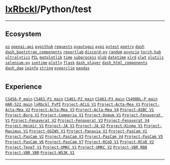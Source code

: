 # [lxRbckl](https://github.com/lxRbckl/lxRbckl/tree/main)/Python/test

---
## Ecosystem
[`os`](https://github.com/lxRbckl/lxRbckl/tree/main/Python/os/README.md) [`openai-api`](https://github.com/lxRbckl/lxRbckl/tree/main/Python/openai-api/README.md) [`pygithub`](https://github.com/lxRbckl/lxRbckl/tree/main/Python/pygithub/README.md) [`requests`](https://github.com/lxRbckl/lxRbckl/tree/main/Python/requests/README.md) [`pyautogui`](https://github.com/lxRbckl/lxRbckl/tree/main/Python/pyautogui/README.md) [`pypi`](https://github.com/lxRbckl/lxRbckl/tree/main/Python/pypi/README.md) [`pytest`](https://github.com/lxRbckl/lxRbckl/tree/main/Python/pytest/README.md) [`poetry`](https://github.com/lxRbckl/lxRbckl/tree/main/Python/poetry/README.md) [`dash`](https://github.com/lxRbckl/lxRbckl/tree/main/Python/dash/README.md) [`dash_bootstrap_components`](https://github.com/lxRbckl/lxRbckl/tree/main/Python/dash_bootstrap_components/README.md) [`reportlab`](https://github.com/lxRbckl/lxRbckl/tree/main/Python/reportlab/README.md) [`discord-py`](https://github.com/lxRbckl/lxRbckl/tree/main/Python/discord-py/README.md) [`random`](https://github.com/lxRbckl/lxRbckl/tree/main/Python/random/README.md) [`asyncio`](https://github.com/lxRbckl/lxRbckl/tree/main/Python/asyncio/README.md) [`torch-hub`](https://github.com/lxRbckl/lxRbckl/tree/main/Python/torch-hub/README.md) [`ultralytics`](https://github.com/lxRbckl/lxRbckl/tree/main/Python/ultralytics/README.md) [`PIL`](https://github.com/lxRbckl/lxRbckl/tree/main/Python/PIL/README.md) [`matplotlib`](https://github.com/lxRbckl/lxRbckl/tree/main/Python/matplotlib/README.md) [`time`](https://github.com/lxRbckl/lxRbckl/tree/main/Python/time/README.md) [`subprocess`](https://github.com/lxRbckl/lxRbckl/tree/main/Python/subprocess/README.md) [`glob`](https://github.com/lxRbckl/lxRbckl/tree/main/Python/glob/README.md) [`datetime`](https://github.com/lxRbckl/lxRbckl/tree/main/Python/datetime/README.md) [`xlrd`](https://github.com/lxRbckl/lxRbckl/tree/main/Python/xlrd/README.md) [`xlwt`](https://github.com/lxRbckl/lxRbckl/tree/main/Python/xlwt/README.md) [`xlutils`](https://github.com/lxRbckl/lxRbckl/tree/main/Python/xlutils/README.md) [`selenium-py`](https://github.com/lxRbckl/lxRbckl/tree/main/Python/selenium-py/README.md) [`suntime`](https://github.com/lxRbckl/lxRbckl/tree/main/Python/suntime/README.md) [`plotly`](https://github.com/lxRbckl/lxRbckl/tree/main/Python/plotly/README.md) [`flask`](https://github.com/lxRbckl/lxRbckl/tree/main/Python/flask/README.md) [`dash_player`](https://github.com/lxRbckl/lxRbckl/tree/main/Python/dash_player/README.md) [`dash_html_components`](https://github.com/lxRbckl/lxRbckl/tree/main/Python/dash_html_components/README.md) [`dash_daq`](https://github.com/lxRbckl/lxRbckl/tree/main/Python/dash_daq/README.md) [`ipinfo`](https://github.com/lxRbckl/lxRbckl/tree/main/Python/ipinfo/README.md) [`string`](https://github.com/lxRbckl/lxRbckl/tree/main/Python/string/README.md) [`pyperclip`](https://github.com/lxRbckl/lxRbckl/tree/main/Python/pyperclip/README.md) [`pandas`](https://github.com/lxRbckl/lxRbckl/tree/main/Python/pandas/README.md)

# 

## Experience
[`CS456-P main`](https://github.com/ala2q6/CS456-P/blob/main/README.md) [`CS461-P1 main`](https://github.com/ala2q6/CS461-P1/blob/main/README.md) [`CS461-P2 main`](https://github.com/ala2q6/CS461-P2/blob/main/README.md) [`CS461-P3 main`](https://github.com/ala2q6/CS461-P3/blob/main/README.md) [`CS490DL-P main`](https://github.com/ala2q6/CS490DL-P/blob/main/README.md) [`HAR-S22 main`](https://github.com/ala2q6/HAR-S22/blob/main/README.md) [`lxRbckl PyPI`](https://github.com/lxRbckl/lxRbckl/blob/PyPI/README.md) [`Project-ACLG V1`](https://github.com/lxRbckl/Project-ACLG/blob/V1/README.md) [`Project-Acta-Mea V1`](https://github.com/lxRbckl/Project-Acta-Mea/blob/V1/README.md) [`Project-Acta-Mea V2`](https://github.com/lxRbckl/Project-Acta-Mea/blob/V2/README.md) [`Project-Acta-Mea V3`](https://github.com/lxRbckl/Project-Acta-Mea/blob/V3/README.md) [`Project-Acta-Mea V4`](https://github.com/lxRbckl/Project-Acta-Mea/blob/V4/README.md) [`Project-ASBC V1`](https://github.com/lxRbckl/Project-ASBC/blob/V1/README.md) [`Project-Borg V1`](https://github.com/lxRbckl/Project-Borg/blob/V1/README.md) [`Project-Comperio V1`](https://github.com/lxRbckl/Project-Comperio/blob/V1/README.md) [`Project-Domum V1`](https://github.com/lxRbckl/Project-Domum/blob/V1/README.md) [`Project-Fenaverat V1`](https://github.com/lxRbckl/Project-Fenaverat/blob/V1/README.md) [`Project-Fenaverat V2`](https://github.com/lxRbckl/Project-Fenaverat/blob/V2/README.md) [`Project-Fenaverat V3`](https://github.com/lxRbckl/Project-Fenaverat/blob/V3/README.md) [`Project-Fenaverat V4`](https://github.com/lxRbckl/Project-Fenaverat/blob/V4/README.md) [`Project-Heimir V1`](https://github.com/lxRbckl/Project-Heimir/blob/V1/README.md) [`Project-JA V1`](https://github.com/lxRbckl/Project-JA/blob/V1/README.md) [`Project-JA V2`](https://github.com/lxRbckl/Project-JA/blob/V2/README.md) [`Project-Kinma V1`](https://github.com/lxRbckl/Project-Kinma/blob/V1/README.md) [`Project-Maximus V1`](https://github.com/lxRbckl/Project-Maximus/blob/V1/README.md) [`Project-OGIWS V1`](https://github.com/lxRbckl/Project-OGIWS/blob/V1/README.md) [`Project-Panavia V1`](https://github.com/lxRbckl/Project-Panavia/blob/V1/README.md) [`Project-PasCam V1`](https://github.com/lxRbckl/Project-PasCam/blob/V1/README.md) [`Project-PasCam V2`](https://github.com/lxRbckl/Project-PasCam/blob/V2/README.md) [`Project-PasCam V3`](https://github.com/lxRbckl/Project-PasCam/blob/V3/README.md) [`Project-PasCam V4`](https://github.com/lxRbckl/Project-PasCam/blob/V4/README.md) [`Project-PasCam V5`](https://github.com/lxRbckl/Project-PasCam/blob/V5/README.md) [`Project-PasCam V6`](https://github.com/lxRbckl/Project-PasCam/blob/V6/README.md) [`Project-PasCam V7`](https://github.com/lxRbckl/Project-PasCam/blob/V7/README.md) [`Project-RCoD V1`](https://github.com/lxRbckl/Project-RCoD/blob/V1/README.md) [`Project-RCoD V2`](https://github.com/lxRbckl/Project-RCoD/blob/V2/README.md) [`Project-TeneT V1`](https://github.com/lxRbckl/Project-TeneT/blob/V1/README.md) [`Project-UMKC V1`](https://github.com/lxRbckl/Project-UMKC/blob/V1/README.md) [`Project-UMKC V2`](https://github.com/lxRbckl/Project-UMKC/blob/V2/README.md) [`Project-VBR RB8`](https://github.com/lxRbckl/Project-VBR/blob/RB8/README.md) [`Project-VBR VBR`](https://github.com/lxRbckl/Project-VBR/blob/VBR/README.md) [`Project-WS3K V1`](https://github.com/lxRbckl/Project-WS3K/blob/V1/README.md)

---
